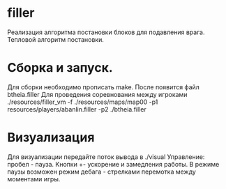 # filler
Реализация алгоритма постановки блоков для подавления врага. Тепловой алгоритм постановки.

# Сборка и запуск.
Для сборки необходимо прописать make. После появится файл btheia.filler
Для проведения соревнования между игроками 
./resources/filler_vm -f ./resources/maps/map00 -p1 resources/players/abanlin.filler -p2 ./btheia.filler

# Визуализация
Для визуализации передайте поток вывода в ./visual
Управление: пробел - пауза. Кнопки +- ускорение и замедления работы. В режиме паузы возможен режим дебага - стрелками перемотка между моментами игры.
